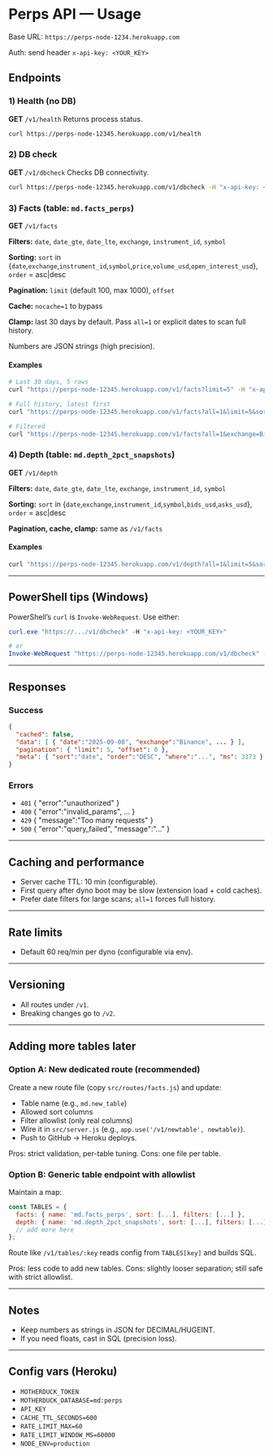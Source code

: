 # Perps API — Usage

Base URL: `https://perps-node-1234.herokuapp.com`

Auth: send header `x-api-key: <YOUR_KEY>`

## Endpoints

### 1) Health (no DB)

**GET** `/v1/health`
Returns process status.

```bash
curl https://perps-node-12345.herokuapp.com/v1/health
```

### 2) DB check

**GET** `/v1/dbcheck`
Checks DB connectivity.

```bash
curl https://perps-node-12345.herokuapp.com/v1/dbcheck -H "x-api-key: <YOUR_KEY>"
```

### 3) Facts (table: `md.facts_perps`)

**GET** `/v1/facts`

**Filters:** `date`, `date_gte`, `date_lte`, `exchange`, `instrument_id`, `symbol`

**Sorting:** `sort` in {`date`,`exchange`,`instrument_id`,`symbol`,`price`,`volume_usd`,`open_interest_usd`}, `order` = asc|desc

**Pagination:** `limit` (default 100, max 1000), `offset`

**Cache:** `nocache=1` to bypass

**Clamp:** last 30 days by default. Pass `all=1` or explicit dates to scan full history.

Numbers are JSON strings (high precision).

#### Examples

```bash
# Last 30 days, 5 rows
curl "https://perps-node-12345.herokuapp.com/v1/facts?limit=5" -H "x-api-key: <YOUR_KEY>"

# Full history, latest first
curl "https://perps-node-12345.herokuapp.com/v1/facts?all=1&limit=5&sort=date&order=desc" -H "x-api-key: <YOUR_KEY>"

# Filtered
curl "https://perps-node-12345.herokuapp.com/v1/facts?all=1&exchange=Binance&symbol=BTC/USDT&limit=10" -H "x-api-key: <YOUR_KEY>"
```

### 4) Depth (table: `md.depth_2pct_snapshots`)

**GET** `/v1/depth`

**Filters:** `date`, `date_gte`, `date_lte`, `exchange`, `instrument_id`, `symbol`

**Sorting:** `sort` in {`date`,`exchange`,`instrument_id`,`symbol`,`bids_usd`,`asks_usd`}, `order` = asc|desc

**Pagination, cache, clamp:** same as `/v1/facts`

#### Examples

```bash
curl "https://perps-node-12345.herokuapp.com/v1/depth?all=1&limit=5&sort=date&order=desc" -H "x-api-key: <YOUR_KEY>"
```

---

## PowerShell tips (Windows)

PowerShell’s `curl` is `Invoke-WebRequest`. Use either:

```powershell
curl.exe "https://.../v1/dbcheck" -H "x-api-key: <YOUR_KEY>"

# or
Invoke-WebRequest "https://perps-node-12345.herokuapp.com/v1/dbcheck" -Headers @{ "x-api-key"="<YOUR_KEY>" } | Select-Object -Expand Content
```

---

## Responses

### Success

```json
{
  "cached": false,
  "data": [ { "date":"2025-09-08", "exchange":"Binance", ... } ],
  "pagination": { "limit": 5, "offset": 0 },
  "meta": { "sort":"date", "order":"DESC", "where":"...", "ms": 3373 }
}
```

### Errors

* `401` { "error":"unauthorized" }
* `400` { "error":"invalid\_params", ... }
* `429` { "message":"Too many requests" }
* `500` { "error":"query\_failed", "message":"..." }

---

## Caching and performance

* Server cache TTL: 10 min (configurable).
* First query after dyno boot may be slow (extension load + cold caches).
* Prefer date filters for large scans; `all=1` forces full history.

---

## Rate limits

* Default 60 req/min per dyno (configurable via env).

---

## Versioning

* All routes under `/v1`.
* Breaking changes go to `/v2`.

---

## Adding more tables later

### Option A: New dedicated route (recommended)

Create a new route file (copy `src/routes/facts.js`) and update:

* Table name (e.g., `md.new_table`)
* Allowed sort columns
* Filter allowlist (only real columns)
* Wire it in `src/server.js` (e.g., `app.use('/v1/newtable', newtable)`).
* Push to GitHub → Heroku deploys.

Pros: strict validation, per-table tuning.
Cons: one file per table.

### Option B: Generic table endpoint with allowlist

Maintain a map:

```js
const TABLES = {
  facts: { name: 'md.facts_perps', sort: [...], filters: [...] },
  depth: { name: 'md.depth_2pct_snapshots', sort: [...], filters: [...] },
  // add more here
};
```

Route like `/v1/tables/:key` reads config from `TABLES[key]` and builds SQL.

Pros: less code to add new tables.
Cons: slightly looser separation; still safe with strict allowlist.

---

## Notes

* Keep numbers as strings in JSON for DECIMAL/HUGEINT.
* If you need floats, cast in SQL (precision loss).

---

## Config vars (Heroku)

* `MOTHERDUCK_TOKEN`
* `MOTHERDUCK_DATABASE=md:perps`
* `API_KEY`
* `CACHE_TTL_SECONDS=600`
* `RATE_LIMIT_MAX=60`
* `RATE_LIMIT_WINDOW_MS=60000`
* `NODE_ENV=production`
